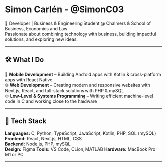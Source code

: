# Simon Carlén - @SimonC03

🚀 Developer | Business & Engineering Student @ Chalmers & School of Business, Economics and Law  
Passionate about combining technology with business, building impactful solutions, and exploring new ideas.

---

## 🛠 What I Do  
📱 **Mobile Development** – Building Android apps with Kotlin & cross-platform apps with React Native  
🌐 **Web Development** – Creating modern and responsive websites with Next.js, React, and full-stack solutions with PHP & mySQL  
⚙️ **Low-Level & Systems Programming** – Writing efficient machine-level code in C and working close to the hardware  

---

## 🔧 Tech Stack
**Languages:** C, Python, TypeScript, JavaScript, Kotlin, PHP, SQL (mySQL)  
**Frontend:** React, Next.js, HTML, CSS  
**Backend:** Node.js, PHP, mySQL  
**Design:** Figma
**Tools:** VS Code, CLion, MATLAB
**Hardware:** MacBook Pro M1 or PC

---
